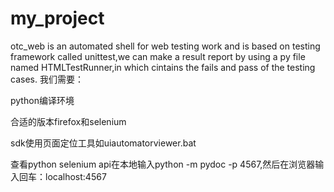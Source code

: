 

# my_project
otc_web is an automated shell for web testing work and is based on testing framework called unittest,we can make a result report by using a py file named HTMLTestRunner,in which cintains the fails and pass of the testing cases.
我们需要：


python编译环境

合适的版本firefox和selenium

sdk使用页面定位工具如uiautomatorviewer.bat

查看python selenium api在本地输入python -m pydoc -p 4567,然后在浏览器输入回车：localhost:4567
